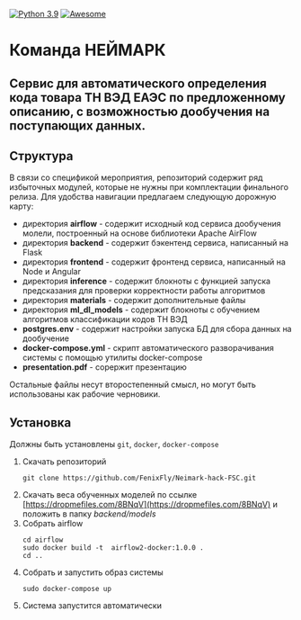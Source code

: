 [![Python 3.9](https://img.shields.io/badge/Python-3.9-blue.svg)](#) [![Awesome](https://cdn.rawgit.com/sindresorhus/awesome/d7305f38d29fed78fa85652e3a63e154dd8e8829/media/badge.svg)]([[https://github.com/sindresorhus/awesome](https://github.com/FenixFly/Neimark-hack-FSC/)](https://github.com/FenixFly/Neimark-hack-FSC/))
# Команда НЕЙМАРК
## Сервис для автоматического определения кода товара ТН ВЭД ЕАЭС по предложенному описанию, с возможностью дообучения на поступающих данных.


## Структура

В связи со спецификой мероприятия, репозиторий содержит ряд избыточных модулей, которые не нужны при комплектации финального релиза. Для удобства навигации предлагаем следующую дорожную карту:

- директория **airflow** - содержит исходный код сервиcа дообучения молели, построенный на основе библиотеки Apache AirFlow
- директория **backend** - содержит бэкентенд сервиса, написанный на Flask
- директория **frontend** - содержит фронтенд сервиса, написанный на Node и Angular
- директория **inference** - содержит блокноты с функцией запуска предсказания для проверки корректности работы алгоритмов
- директория **materials** - содержит дополнительные файлы
- директория **ml_dl_models** - содержит блокноты с обучением алгоритмов классификации кодов ТН ВЭД
- **postgres.env** - содержит настройки запуска БД для сбора данных на дообучение
- **docker-compose.yml** - скрипт автоматического разворачивания системы с помощью утилиты docker-compose
- **presentation.pdf** - сорержит презентацию

Остальные файлы несут второстепенный смысл, но могут быть использованы как рабочие черновики.

## Установка

Должны быть установлены `git`, `docker`, `docker-compose`

1. Скачать репозиторий 
    ```
    git clone https://github.com/FenixFly/Neimark-hack-FSC.git
    ```
1. Скачать веса обученных моделей по ссылке [https://dropmefiles.com/8BNqV](https://dropmefiles.com/8BNqV) и положить в папку *backend/models*
1. Собрать airflow
    ```
    cd airflow
    sudo docker build -t  airflow2-docker:1.0.0 .
    cd ..
    ```
3. Собрать и запустить образ системы
    ```
    sudo docker-compose up
    ```
4. Система запустится автоматически




